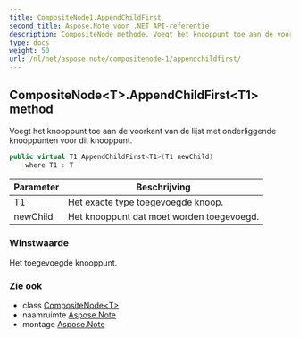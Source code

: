 ```yaml
---
title: CompositeNode1.AppendChildFirst
second_title: Aspose.Note voor .NET API-referentie
description: CompositeNode methode. Voegt het knooppunt toe aan de voorkant van de lijst met onderliggende knooppunten voor dit knooppunt.
type: docs
weight: 50
url: /nl/net/aspose.note/compositenode-1/appendchildfirst/
---
```

## CompositeNode&lt;T&gt;.AppendChildFirst&lt;T1&gt; method

Voegt het knooppunt toe aan de voorkant van de lijst met onderliggende knooppunten voor dit knooppunt.

```csharp
public virtual T1 AppendChildFirst<T1>(T1 newChild)
    where T1 : T
```

| Parameter | Beschrijving |
| --- | --- |
| T1 | Het exacte type toegevoegde knoop. |
| newChild | Het knooppunt dat moet worden toegevoegd. |

### Winstwaarde

Het toegevoegde knooppunt.

### Zie ook

* class [CompositeNode&lt;T&gt;](../)
* naamruimte [Aspose.Note](../../compositenode-1/)
* montage [Aspose.Note](../../../)


